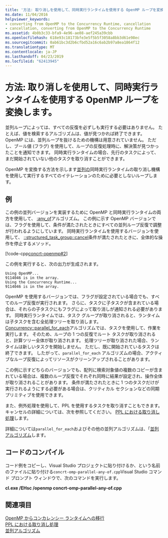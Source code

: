 ```yaml
---
title: '方法: 取り消しを使用して、同時実行ランタイムを使用する OpenMP ループを変換します。'
ms.date: 11/04/2016
helpviewer_keywords:
- converting from OpenMP to the Concurrency Runtime, cancellation
- cancellation, converting from OpenMP to the Concurrency Runtime
ms.assetid: 4b0b3c33-bfa9-4e96-ae08-aef245a39cbb
ms.openlocfilehash: 618e93c18173bfe3e5f5b5f3058a8bb3d61e98ec
ms.sourcegitcommit: 0ab61bc3d2b6cfbd52a16c6ab2b97a8ea1864f12
ms.translationtype: MT
ms.contentlocale: ja-JP
ms.lasthandoff: 04/23/2019
ms.locfileid: "62413945"
---
```

# <a name="how-to-convert-an-openmp-loop-that-uses-cancellation-to-use-the-concurrency-runtime"></a>方法: 取り消しを使用して、同時実行ランタイムを使用する OpenMP ループを変換します。

並列ループによっては、すべての反復を必ずしも実行する必要はありません。 たとえば、値を検索するアルゴリズムは、値が見つかれば終了できます。 OpenMP には、並列ループを抜けるための機構は用意されていません。 ただし、ブール値 (フラグ) を使用して、ループの反復処理時に、解決策が見つかったことを通知できます。 同時実行ランタイムの場合、先行のタスクによって、まだ開始されていない他のタスクを取り消すことができます。

OpenMP を変換する方法を示します[並列](../../parallel/concrt/how-to-use-parallel-invoke-to-write-a-parallel-sort-routine.md#parallel)[の](../../parallel/openmp/reference/for-openmp.md)同時実行ランタイムの取り消し機構を使用して実行するすべてのイテレーションのために必要としないループします。

## <a name="example"></a>例

この例の並列バージョンを実装するために OpenMP と同時実行ランタイムの両方を使用して、 [:any_of](../../standard-library/algorithm-functions.md#any_of)アルゴリズム。 この例に示す OpenMP バージョンでは、フラグを使用して、条件が満たされたときにすべての並列ループ反復で調整が行われるようにしています。 同時実行ランタイムを使用するバージョンを使用して、 [::structured_task_group::cancel](reference/structured-task-group-class.md#cancel)条件が満たされたときに、全体的な操作を停止するメソッド。

[!code-cpp[concrt-openmp#2](../../parallel/concrt/codesnippet/cpp/convert-an-openmp-loop-that-uses-cancellation_1.cpp)]

この例を実行すると、次の出力が生成されます。

```Output
Using OpenMP...
9114046 is in the array.
Using the Concurrency Runtime...
9114046 is in the array.
```

OpenMP を使用するバージョンでは、フラグが設定されている場合でも、すべてのループ反復が実行されます。 さらに、タスクに子タスクが含まれている場合は、それらの子タスクにもフラグによって取り消しが通知される必要があります。 同時実行ランタイムでは、タスク グループが取り消されると、ランタイムは子タスクを含む全処理ツリーを取り消します。 [Concurrency::parallel_for_each](reference/concurrency-namespace-functions.md#parallel_for_each)アルゴリズムでは、タスクを使用して、作業を実行します。 そのため、ループの 1 つの反復でルート タスクが取り消されると、計算ツリー全体が取り消されます。 処理ツリーが取り消された場合、ランタイムは新しいタスクを開始しません。 ただし、既に開始されているタスクは終了できます。 したがって、`parallel_for_each` アルゴリズムの場合、アクティブなループ反復によってリソースがクリーンアップされることがあります。

この例に示すどちらのバージョンでも、配列に検索対象値の複数のコピーが含まれている場合は、複数のループ反復でそれぞれ同時に結果が設定され、操作全体が取り消されることがあります。 条件が満たされたときに 1 つのタスクだけが実行されるようにする必要がある場合は、クリティカル セクションなどの同期プリミティブを使用できます。

また、例外処理を使用して、PPL を使用するタスクを取り消すこともできます。 キャンセルの詳細については、次を参照してください。 [PPL における取り消し処理](cancellation-in-the-ppl.md)します。

詳細については`parallel_for_each`およびその他の並列アルゴリズムは、「[並列アルゴリズム](../../parallel/concrt/parallel-algorithms.md)します。

## <a name="compiling-the-code"></a>コードのコンパイル

コード例をコピーし、Visual Studio プロジェクトに貼り付けるか、という名前のファイルに貼り付ける`concrt-omp-parallel-any-of.cpp`Visual Studio コマンド プロンプト ウィンドウで、次のコマンドを実行します。

**cl.exe /EHsc /openmp concrt-omp-parallel-any-of.cpp**

## <a name="see-also"></a>関連項目

[OpenMP からコンカレンシー ランタイムへの移行](../../parallel/concrt/migrating-from-openmp-to-the-concurrency-runtime.md)<br/>
[PPL における取り消し処理](cancellation-in-the-ppl.md)<br/>
[並列アルゴリズム](../../parallel/concrt/parallel-algorithms.md)
